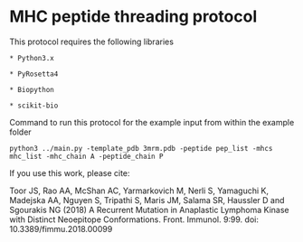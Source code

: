 # MHC peptide threading protocol

This protocol requires the following libraries

    * Python3.x

    * PyRosetta4

    * Biopython

    * scikit-bio

Command to run this protocol for the example input from within the example folder
```
python3 ../main.py -template_pdb 3mrm.pdb -peptide pep_list -mhcs mhc_list -mhc_chain A -peptide_chain P
```

If you use this work, please cite:

Toor JS, Rao AA, McShan AC, Yarmarkovich M, Nerli S, Yamaguchi K, Madejska AA, Nguyen S, Tripathi S, Maris JM, Salama SR, Haussler D and Sgourakis NG (2018) A Recurrent Mutation in Anaplastic Lymphoma Kinase with Distinct Neoepitope Conformations. Front. Immunol. 9:99. doi: 10.3389/fimmu.2018.00099
